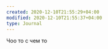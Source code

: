 ```yaml
---
created: 2020-12-10T21:55:29+04:00
modified: 2020-12-10T21:55:37+04:00
type: Journal
---
```


Чоо то с чем то
